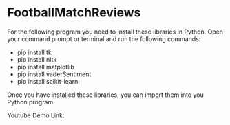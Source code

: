 # FootballMatchReviews

For the following program you need to install these libraries in Python.
Open your command prompt or terminal and run the following commands:
- pip install tk
- pip install nltk
- pip install matplotlib
- pip install vaderSentiment
- pip install scikit-learn

Once you have installed these libraries, you can import them into you Python program.

Youtube Demo Link:
